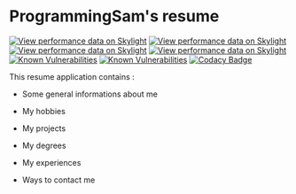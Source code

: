 # ProgrammingSam's resume

[![View performance data on Skylight](https://badges.skylight.io/problem/HQf7ZchgF9Qt.svg?token=n05fIOB-nBjlM4GwTR11cAO2VCQTIu4qNyCqjDZQ1Yo)](https://www.skylight.io/app/applications/HQf7ZchgF9Qt)
[![View performance data on Skylight](https://badges.skylight.io/typical/HQf7ZchgF9Qt.svg?token=n05fIOB-nBjlM4GwTR11cAO2VCQTIu4qNyCqjDZQ1Yo)](https://www.skylight.io/app/applications/HQf7ZchgF9Qt)
[![View performance data on Skylight](https://badges.skylight.io/rpm/HQf7ZchgF9Qt.svg?token=n05fIOB-nBjlM4GwTR11cAO2VCQTIu4qNyCqjDZQ1Yo)](https://www.skylight.io/app/applications/HQf7ZchgF9Qt)
[![View performance data on Skylight](https://badges.skylight.io/status/HQf7ZchgF9Qt.svg?token=n05fIOB-nBjlM4GwTR11cAO2VCQTIu4qNyCqjDZQ1Yo)](https://www.skylight.io/app/applications/HQf7ZchgF9Qt)
[![Known Vulnerabilities](https://snyk.io/test/github/ProgrammingSam/programmingsam-resume/badge.svg?targetFile=Gemfile.lock)](https://snyk.io/test/github/ProgrammingSam/programmingsam-resume)
[![Known Vulnerabilities](https://snyk.io/test/github/ProgrammingSam/programmingsam-resume/badge.svg)](https://snyk.io/test/github/ProgrammingSam/programmingsam-resume)
[![Codacy Badge](https://api.codacy.com/project/badge/Grade/41b974d4a89b4d5cbd53c022e3ea94d5)](https://www.codacy.com?utm_source=github.com&amp;utm_medium=referral&amp;utm_content=ProgrammingSam/programmingam-resume&amp;utm_campaign=Badge_Grade)

This resume application contains :

* Some general informations about me

* My hobbies

* My projects

* My degrees

* My experiences

* Ways to contact me
